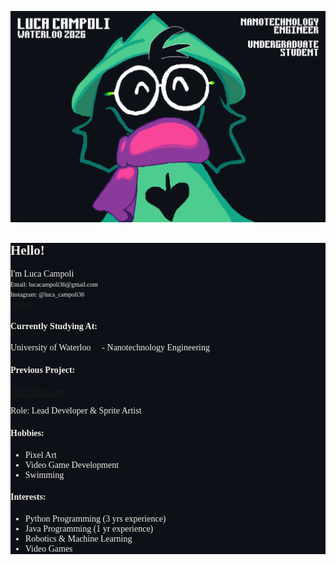 ![Luca Campoli, uWaterloo '26, Nanotechnology Engineer, Undergraduate Student](ralseibanner.png)

<title>
README
</title>
<style>
div {background-color: #0d1117}
</style>
<body>
<div>

<h2 style="color:#f2eee8;font-family:verdana">
Hello!
</h2>

<p style="color:#f2eee8;font-family:verdana">
I'm Luca Campoli <br>
<span style="color:#f2eee8;font-family:verdana;font-size:10px">
Email: lucacampoli36@gmail.com <br>
Instagram: @luca_campoli36 <br>
<a href="www.linkedin.com/in/luca-campoli-64059b202"> LinkedIn </a>
</span>
</p>

<h4 style="color:#f2eee8;font-family:verdana">
Currently Studying At:
</h4>

<p style="color:#f2eee8;font-family:verdana">
University of Waterloo 🦆 - Nanotechnology Engineering
</p>

<h4 style="color:#f2eee8;font-family:verdana">
Previous Project:
</h4>

<a href="https://github.com/LucaCampoli/Vlad-Vacuum">
Vlad Vacuum
</a>

<p style="color:#f2eee8;font-family:verdana">
Role: Lead Developer & Sprite Artist
</p>

<h4 style="color:#f2eee8;font-family:verdana">
Hobbies:
</h4>
<ul style="color:#f2eee8;font-family:verdana">
<li> Pixel Art
<li> Video Game Development
<li> Swimming
</ul>

<h4 style="color:#f2eee8;font-family:verdana">
Interests:
</h4>
<ul style="color:#f2eee8;font-family:verdana">
<li> Python Programming (3 yrs experience)
<li> Java Programming (1 yr experience)
<li> Robotics & Machine Learning
<li> Video Games
</ul>
</div>